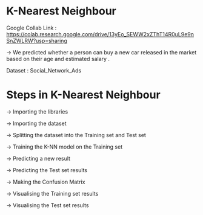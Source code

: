 # K-Nearest Neighbour

Google Collab Link : https://colab.research.google.com/drive/13yEo_SEWW2xZThT14R0uL9e9nSnZWLRW?usp=sharing

-> We predicted whether a person can buy a new car released in the market based on their age and estimated salary .

Dataset : Social_Network_Ads

# Steps in K-Nearest Neighbour

-> Importing the libraries

-> Importing the dataset

-> Splitting the dataset into the Training set and Test set

-> Training the K-NN model on the Training set

-> Predicting a new result

-> Predicting the Test set results

-> Making the Confusion Matrix

-> Visualising the Training set results

-> Visualising the Test set results
